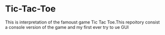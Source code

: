 # Tic-Tac-Toe
This is interpretation of the famoust game Tic Tac Toe.This repoitory consist a console version of the game and my first ever try to ue GUI
